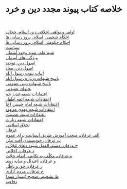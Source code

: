 # خلاصه کتاب پیوند مجدد دین و خرد
<br />

[اوامر و نواهی اخلاقی دین اسلام، حجاب](https://nzibayi.github.io/outline/avamr.htm)<br />
[احکام شخصی اسلام، بروز رسانی ها](https://nzibayi.github.io/outline/ahkam.htm)<br />
[احکام حکومتی اسلام، بروز رسانی ها](https://nzibayi.github.io/outline/ahkam2.htm)<br />
[سیاست](https://nzibayi.github.io/outline/syast.htm)<br />
[شبه علم، موید وجود آسمان](https://nzibayi.github.io/outline/shbhl.htm)<br />
[ویژگی های آسمان](https://nzibayi.github.io/outline/vyzhg.htm)<br />
[اصول دین، توحید](https://nzibayi.github.io/outline/asvld.htm)<br />
[اصول دین، معاد](https://nzibayi.github.io/outline/asvld2.htm)<br />
[اثبات نبوت رسول الله](https://nzibayi.github.io/outline/asbat.htm)<br />
[پاسخ شبهات درباره رسول الله](https://nzibayi.github.io/outline/paskh.htm)<br />
[پاسخ شبهات دینی عمومی](https://nzibayi.github.io/outline/paskh2.htm)<br />
[بحثهای عقیدتی](https://nzibayi.github.io/outline/bhsha.htm)<br />
[اعتقادات شیعه غدیر خم](https://nzibayi.github.io/outline/atgha.htm)<br />
[اعتقادات شیعه ائمه اطهار](https://nzibayi.github.io/outline/atgha2.htm)<br />
[اعتقادات شیعه امام حسین (ع)](https://nzibayi.github.io/outline/atgha3.htm)<br />
[اعتقادات شیعه مهدی موعود](https://nzibayi.github.io/outline/atgha4.htm)<br />
[اعتقادات شیعه عصمت](https://nzibayi.github.io/outline/atgha5.htm)<br />
[اعتقادات شیعه زیارت](https://nzibayi.github.io/outline/atgha6.htm)<br />
[اخلاق اسلامی](https://nzibayi.github.io/outline/akhla.htm)<br />
[عرفان](https://nzibayi.github.io/outline/rfan.htm)<br />
[الف عرفان، مبحث آموزش طریق انسانیت برای عموم](https://nzibayi.github.io/outline/alfrf.htm)<br />
[ب عرفان، خودپسندی آفت تدیّن](https://nzibayi.github.io/outline/brfan.htm)<br />
[ج عرفان، دستورالعمل شیوه دعای مُجَرَّب](https://nzibayi.github.io/outline/jrfan.htm)<br />
[د عرفان، اخلاص](https://nzibayi.github.io/outline/drfan.htm)<br />
[ه عرفان، مکلّف به تکلیف، اتمام حجّت](https://nzibayi.github.io/outline/hrfan.htm)<br />
[و عرفان، اعتدال و میانه روی](https://nzibayi.github.io/outline/vrfan.htm)<br />
[ز عرفان، حق و باطل](https://nzibayi.github.io/outline/zrfan.htm)<br />
[ح عرفان، مردم آزاری](https://nzibayi.github.io/outline/hrfan2.htm)<br />
[ط تشخیص صحیح (بسیار مهم)](https://nzibayi.github.io/outline/ttshk.htm)<br />
[دفاعیه](https://nzibayi.github.io/outline/dfayh.htm)<br />
